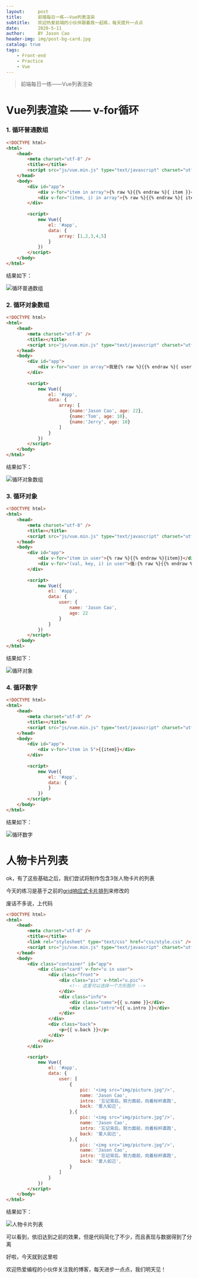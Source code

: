 ```yaml
---
layout:     post
title:      前端每日一练——Vue列表渲染
subtitle:   欢迎热爱前端的小伙伴跟着我一起练，每天提升一点点
date:       2020-5-11
author:     BY Jason Cao
header-img: img/post-bg-card.jpg
catalog: true
tags:
    - Front-end
    - Practice
    - Vue
---
```


> 前端每日一练——Vue列表渲染

# Vue列表渲染 —— v-for循环
### 1. 循环普通数组
```html
<!DOCTYPE html>
<html>
	<head>
		<meta charset="utf-8" />
		<title></title>
		<script src="js/vue.min.js" type="text/javascript" charset="utf-8"></script>
	</head>
	<body>
		<div id="app">
			<div v-for="item in array">{% raw %}{{% endraw %}{ item }}</div>
			<div v-for="(item, i) in array">{% raw %}{{% endraw %}{ item }} (索引: {% raw %}{{% endraw %}{ i }})</div>
		</div>
		
		<script>
			new Vue({
				el: '#app',
				data: {
					array: [1,2,3,4,5]
				}
			})
		</script>
	</body>
</html>
```
结果如下：

![循环普通数组](http://m.qpic.cn/psc?/V10DFE6N3uScTK/eUV4L3fpc9jygk8SN5vzkFJnFKH7w5C37wOATk3puk2B5g*e7dQiI7ojWcZr9dE3TrHkmYiAENSlbYJitZdFWw!!/b&bo=eQJ1AQAAAAADBy0!&rf=viewer_4 "循环普通数组")

### 2. 循环对象数组
```html
<!DOCTYPE html>
<html>
	<head>
		<meta charset="utf-8" />
		<title></title>
		<script src="js/vue.min.js" type="text/javascript" charset="utf-8"></script>
	</head>
	<body>
		<div id="app">
			<div v-for="user in array">我是{% raw %}{{% endraw %}{ user.name }}, 今年{% raw %}{{% endraw %}{ user.age }}岁</div>
		</div>
		
		<script>
			new Vue({
				el: '#app',
				data: {
					array: [
						{name:'Jason Cao', age: 22},
						{name:'Tom', age: 10},
						{name:'Jerry', age: 10}
					]
				}
			})
		</script>
	</body>
</html>
```
结果如下：

![循环对象数组](http://m.qpic.cn/psc?/V10DFE6N3uScTK/eUV4L3fpc9jygk8SN5vzkN4DstdD5xtzQ9vW*REI6sJ*mwugGjlqvZOsPYp2YgYU3qZKgD60J0aiVk*.2xDiSg!!/b&bo=ZwIyAQAAAAADB3Q!&rf=viewer_4 "循环对象数组")

### 3. 循环对象
```html
<!DOCTYPE html>
<html>
	<head>
		<meta charset="utf-8" />
		<title></title>
		<script src="js/vue.min.js" type="text/javascript" charset="utf-8"></script>
	</head>
	<body>
		<div id="app">
			<div v-for="item in user">{% raw %}{{% endraw %}{item}}</div>
			<div v-for="(val, key, i) in user">值:{% raw %}{{% endraw %}{ val }}, 键:{% raw %}{{% endraw %}{ key }}, 索引:{% raw %}{{% endraw %}{ i }}</div>
		</div>
		
		<script>
			new Vue({
				el: '#app',
				data: {
					user: {
						name: 'Jason Cao',
						age: 22
					}
				}
			})
		</script>
	</body>
</html>
```
结果如下：

![循环对象](http://m.qpic.cn/psc?/V10DFE6N3uScTK/eUV4L3fpc9jygk8SN5vzkDeC.qVaekmshZ1Q5kS9gN1qexKLf3yh7W0tVbEN8TxYKMkKMAKHIkJBK0*yi8osEw!!/b&bo=VwJQAQAAAAADByY!&rf=viewer_4 "循环对象")

### 4. 循环数字
```html
<!DOCTYPE html>
<html>
	<head>
		<meta charset="utf-8" />
		<title></title>
		<script src="js/vue.min.js" type="text/javascript" charset="utf-8"></script>
	</head>
	<body>
		<div id="app">
			<div v-for="item in 5">{{item}}</div>
		</div>
		
		<script>
			new Vue({
				el: '#app',
				data: {
				}
			})
		</script>
	</body>
</html>
```
结果如下：

![循环数字](http://m.qpic.cn/psc?/V10DFE6N3uScTK/eUV4L3fpc9jygk8SN5vzkGn21IK5*HhBLxFQm4M1K*0byx53NzLp3RRDSONf8p4mzO35vlkqwbWc1lMcHSZuLg!!/b&bo=7wEcAQAAAAADB9E!&rf=viewer_4 "循环数字")

# 人物卡片列表
ok，有了这些基础之后，我们尝试将制作包含3张人物卡片的列表

今天的练习是基于之前的[grid响应式卡片排列](https://jasoncaocjx.github.io/2020/05/04/%E5%89%8D%E7%AB%AF%E6%AF%8F%E6%97%A5%E4%B8%80%E7%BB%83-grid%E5%93%8D%E5%BA%94%E5%BC%8F%E5%8D%A1%E7%89%87%E6%8E%92%E5%88%97/ "grid响应式卡片排列")来修改的

废话不多说，上代码

```html
<!DOCTYPE html>
<html>
	<head>
		<meta charset="utf-8" />
		<title></title>
		<link rel="stylesheet" type="text/css" href="css/style.css" />
		<script src="js/vue.min.js" type="text/javascript" charset="utf-8"></script>
	</head>
	<body>
		<div class="container" id="app">
			<div class="card" v-for="u in user">
				<div class="front">
					<div class="pic" v-html="u.pic">
						<!-- 这里可以选择一个方形图片 -->
					</div>
					<div class="info">
						<div class="name">{{ u.name }}</div>
						<div class="intro">{{ u.intro }}</div>
					</div>
				</div>
				<div class="back">
					<p>{{ u.back }}</p>
				</div>
			</div>
		</div>

		<script>
			new Vue({
				el: '#app',
				data: {
					user: [
						{
							pic: '<img src="img/picture.jpg"/>',
							name: 'Jason Cao',
							intro: '忘记背后，努力面前，向着标杆直跑',
							back: '爱人如己',
						},{
							pic: '<img src="img/picture.jpg"/>',
							name: 'Jason Cao',
							intro: '忘记背后，努力面前，向着标杆直跑',
							back: '爱人如己',
						},{
							pic: '<img src="img/picture.jpg"/>',
							name: 'Jason Cao',
							intro: '忘记背后，努力面前，向着标杆直跑',
							back: '爱人如己',
						}
					]
				}
			})
		</script>
	</body>
</html>
```
结果如下：

![人物卡片列表](http://m.qpic.cn/psc?/V10DFE6N3uScTK/eUV4L3fpc9jygk8SN5vzkD7TbmtYVMRF0OEtxYrlMvmDq*coQhZej7qb4KJtwQ19o*D1XdatB9.j6alyjxcjZA!!/b&bo=cAWdAwAAAAACB8g!&rf=viewer_4 "人物卡片列表")

可以看到，依旧达到之前的效果，但是代码简化了不少，而且表现与数据得到了分离

好啦，今天就到这里啦

欢迎热爱编程的小伙伴关注我的博客，每天进步一点点，我们明天见！
